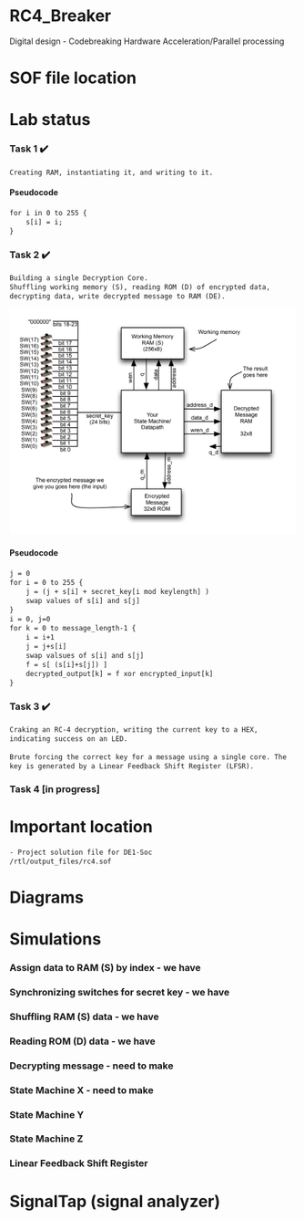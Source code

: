 # RC4_Breaker
Digital design - Codebreaking Hardware Acceleration/Parallel processing

# SOF file location

# Lab status
### Task 1 ✔️
    Creating RAM, instantiating it, and writing to it.

#### Pseudocode
    for i in 0 to 255 {
        s[i] = i;
    }  
### Task 2 ✔️
    Building a single Decryption Core.
    Shuffling working memory (S), reading ROM (D) of encrypted data, decrypting data, write decrypted message to RAM (DE).

![Diagram of Task 2](https://github.com/EldadZZipori/RC4_Breaker/blob/main/doc/task_2_diagram.png)

#### Pseudocode
    j = 0
    for i = 0 to 255 {
        j = (j + s[i] + secret_key[i mod keylength] ) 
        swap values of s[i] and s[j]
    }
    i = 0, j=0
    for k = 0 to message_length-1 {
        i = i+1
        j = j+s[i]
        swap valsues of s[i] and s[j]
        f = s[ (s[i]+s[j]) ]
        decrypted_output[k] = f xor encrypted_input[k]
    }
### Task 3 ✔️
    Craking an RC-4 decryption, writing the current key to a HEX, indicating success on an LED.

    Brute forcing the correct key for a message using a single core. The key is generated by a Linear Feedback Shift Register (LFSR).
### Task 4 [in progress]
# Important location
    - Project solution file for DE1-Soc
    /rtl/output_files/rc4.sof
# Diagrams 

# Simulations

### Assign data to RAM (S) by index - we have

### Synchronizing switches for secret key - we have

### Shuffling RAM (S) data - we have

### Reading ROM (D) data - we have

### Decrypting message - need to make

### State Machine X - need to make

### State Machine Y

### State Machine Z

### Linear Feedback Shift Register 
# SignalTap (signal analyzer)
